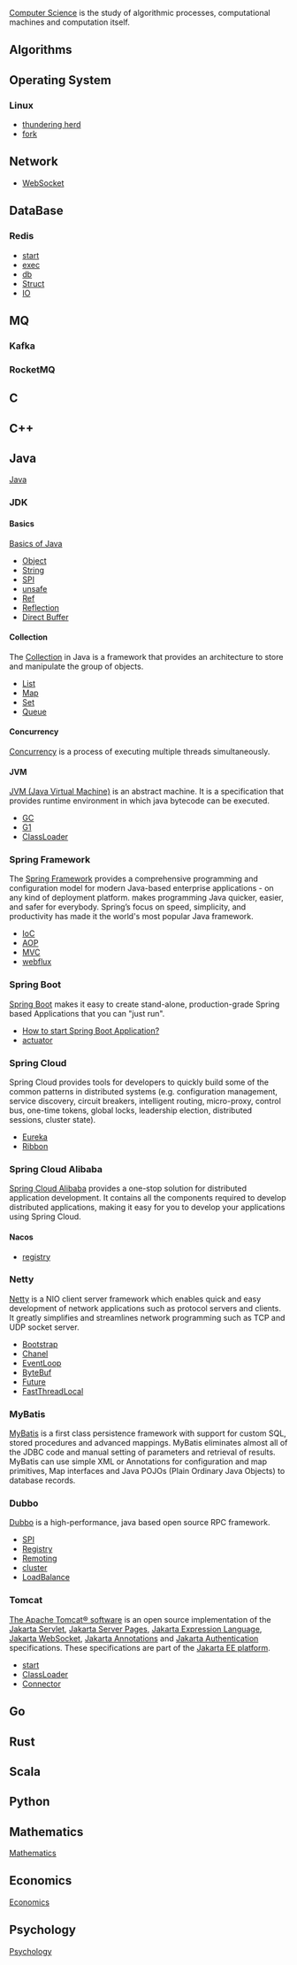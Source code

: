 

 [Computer Science](/docs/CS/CS.md) is the study of algorithmic processes, computational machines and computation itself.

## Algorithms

## Operating System

### Linux
- [thundering herd](/docs/CS/OS/Linux/thundering_herd.md)
- [fork](/docs/CS/OS/Linux/fork.md)

## Network

- [WebSocket](/docs/CS/CN/WebSocket.md)

## DataBase

### Redis

- [start](/docs/CS/DB/Redis/start.md?id=main)
- [exec](/docs/CS/DB/Redis/start.md?id=do)
- [db](/docs/CS/DB/Redis/redisDb.md)
- [Struct](/docs/CS/DB/Redis/struct.md)
- [IO](/docs/CS/DB/Redis/ae.md)


## MQ

### Kafka

### RocketMQ


## C

## C++

## Java
[Java](/docs/CS/Java/Java.md)
        
### JDK

#### Basics
[Basics of Java](/docs/CS/Java/JDK/Basic/Basic.md)
                
- [Object](/docs/CS/Java/JDK/Basic/Object.md)
- [String](/docs/CS/Java/JDK/Basic/String.md)
- [SPI](/docs/CS/Java/JDK/Basic/SPI.md)
- [unsafe](/docs/CS/Java/JDK/Basic/unsafe.md)
- [Ref](/docs/CS/Java/JDK/Basic/Ref.md)
- [Reflection](/docs/CS/Java/JDK/Basic/Reflection.md)
- [Direct Buffer](/docs/CS/Java/JDK/Basic/Direct_Buffer.md)

#### Collection
The [Collection](/docs/CS/Java/JDK/Collection/Collection.md) in Java is a framework that provides an architecture to store and manipulate the group of objects.

- [List](/docs/CS/Java/JDK/Collection/List.md)
- [Map](/docs/CS/Java/JDK/Collection/Map.md)
- [Set](/docs/CS/Java/JDK/Collection/Set.md)
- [Queue](/docs/CS/Java/JDK/Collection/Queue.md)

#### Concurrency
[Concurrency](/docs/CS/Java/JDK/Concurrency/Concurrency.md)  is a process of executing multiple threads simultaneously.


#### JVM
[JVM (Java Virtual Machine)](/docs/CS/Java/JDK/JVM/JVM.md) is an abstract machine. It is a specification that provides runtime environment in which java bytecode can be executed.
- [GC](/docs/CS/Java/JDK/JVM/GC.md)
- [G1](/docs/CS/Java/JDK/JVM/G1.md)
- [ClassLoader](/docs/CS/Java/JDK/JVM/ClassLoader.md)

### Spring Framework
The [Spring Framework](/docs/CS/Java/Spring/Spring.md) provides a comprehensive programming and configuration model for modern Java-based enterprise applications - on any kind of deployment platform.
 makes programming Java quicker, easier, and safer for everybody. Spring’s focus on speed, simplicity, and productivity has made it the world's most popular Java framework.
- [IoC](/docs/CS/Java/Spring/IoC.md)
- [AOP](/docs/CS/Java/Spring/AOP.md)
- [MVC](/docs/CS/Java/Spring/MVC.md)
- [webflux](/docs/CS/Java/Spring/webflux.md)

### Spring Boot
[Spring Boot](/docs/CS/Java/Spring_Boot/Spring_Boot.md) makes it easy to create stand-alone, production-grade Spring based Applications that you can "just run".
- [How to start Spring Boot Application?](/docs/CS/Java/Spring_Boot/Start.md)
- [actuator](/docs/CS/Java/Spring_Boot/actuator.md)

### Spring Cloud
Spring Cloud provides tools for developers to quickly build some of the common patterns in distributed systems (e.g. configuration management, service discovery, circuit breakers, intelligent routing, micro-proxy, control bus, one-time tokens, global locks, leadership election, distributed sessions, cluster state).
- [Eureka](/docs/CS/Java/Spring_Cloud/Eureka.md)
- [Ribbon](/docs/CS/Java/Spring_Cloud/Ribbon.md)

### Spring Cloud Alibaba

[Spring Cloud Alibaba](/docs/CS/Java/Spring_Cloud_Alibaba/Spring_Cloud_Alibaba.md) provides a one-stop solution for distributed application development. It contains all the components required to develop distributed applications, making it easy for you to develop your applications using Spring Cloud.

#### Nacos
- [registry](/docs/CS/Java/Spring_Cloud_Alibaba/nacos/registry.md)

### Netty
[Netty](/docs/CS/Java/Netty/Netty.md) is a NIO client server framework which enables quick and easy development of network applications such as protocol servers and clients. It greatly simplifies and streamlines network programming such as TCP and UDP socket server.

- [Bootstrap](/docs/CS/Java/Netty/Bootstrap.md)
- [Chanel](/docs/CS/Java/Netty/Channel.md)
- [EventLoop](/docs/CS/Java/Netty/EventLoop.md)
- [ByteBuf](/docs/CS/Java/Netty/ByteBuf.md)
- [Future](/docs/CS/Java/Netty/Future.md)
- [FastThreadLocal](/docs/CS/Java/Netty/FastThreadLocal.md)


### MyBatis

[MyBatis](/docs/CS/Java/MyBatis/MyBatis.md) is a first class persistence framework with support for custom SQL, stored procedures and advanced mappings. MyBatis eliminates almost all of the JDBC code and manual setting of parameters and retrieval of results. MyBatis can use simple XML or Annotations for configuration and map primitives, Map interfaces and Java POJOs (Plain Ordinary Java Objects) to database records.



### Dubbo
[Dubbo](/docs/CS/Java/Dubbo/Dubbo.md) is a high-performance, java based open source RPC framework.

- [SPI](/docs/CS/Java/Dubbo/SPI.md)
- [Registry](/docs/CS/Java/Dubbo/registry.md)
- [Remoting](/docs/CS/Java/Dubbo/remoting.md)
- [cluster](/docs/CS/Java/Dubbo/cluster.md)
- [LoadBalance](/docs/CS/Java/Dubbo/LoadBalance.md)

### Tomcat

[The Apache Tomcat® software](/docs/CS/Java/Tomcat/Tomcat.md) is an open source implementation of the [Jakarta Servlet](https://projects.eclipse.org/projects/ee4j.servlet), [Jakarta Server Pages](https://projects.eclipse.org/projects/ee4j.jsp), [Jakarta Expression Language](https://projects.eclipse.org/projects/ee4j.el), [Jakarta WebSocket](https://projects.eclipse.org/projects/ee4j.websocket), [Jakarta Annotations](https://projects.eclipse.org/projects/ee4j.ca) and [Jakarta Authentication](https://projects.eclipse.org/projects/ee4j.authentication) specifications. These specifications are part of the [Jakarta EE platform](https://projects.eclipse.org/projects/ee4j.jakartaee-platform).

- [start](/docs/CS/Java/Tomcat/Start.md)
- [ClassLoader](/docs/CS/Java/Tomcat/ClassLoader.md)
- [Connector](/docs/CS/Java/Tomcat/Connector.md)

## Go

## Rust

## Scala

## Python




## Mathematics
[Mathematics](/docs/Mathematics/Mathematics.md)

## Economics
[Economics](/docs/Economics/经济学导论.md)

## Psychology
[Psychology](/docs/Psychology/Psychology.md)
